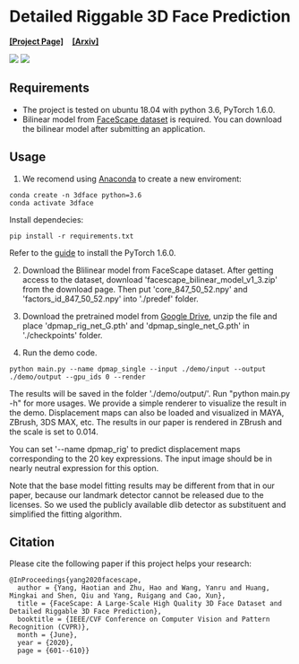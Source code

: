 # Detailed Riggable 3D Face Prediction
**[[Project Page]](https://facescape.nju.edu.cn/)** &nbsp; &nbsp;**[[Arxiv]](https://arxiv.org/abs/2003.13989)**

<img src="https://github.com/yanght321/Detailed3DFace/blob/master/teaser/1.PNG" >
<img src="https://github.com/yanght321/Detailed3DFace/blob/master/teaser/2.PNG" >

## Requirements
- The project is tested on ubuntu 18.04 with python 3.6, PyTorch 1.6.0.  
- Bilinear model from [FaceScape dataset](https://facescape.nju.edu.cn/Page_Data/) is required.  You can download the bilinear model after submitting an application.

## Usage
1. We recomend using [Anaconda](https://www.anaconda.com/download/#linux) to create a new enviroment:
```
conda create -n 3dface python=3.6
conda activate 3dface
```

Install dependecies:
```
pip install -r requirements.txt
```
Refer to the [guide](https://pytorch.org/get-started/locally/) to install the PyTorch 1.6.0.

2. Download the Blilinear model from FaceScape dataset. After getting access to the dataset, download 'facescape_bilinear_model_v1_3.zip' from the download page. Then put 'core_847_50_52.npy' and 'factors_id_847_50_52.npy' into './predef' folder.

3. Download the pretrained model from [Google Drive](https://drive.google.com/file/d/18j8bnj5IHP0u2jNuIrWh7dvQkfagBxsM/view?usp=sharing), unzip the file and place 'dpmap_rig_net_G.pth' and 'dpmap_single_net_G.pth' in './checkpoints' folder.

4. Run the demo code.
```
python main.py --name dpmap_single --input ./demo/input --output ./demo/output --gpu_ids 0 --render
```
The results will be saved in the folder './demo/output/'. Run "python main.py -h" for more usages. We provide a simple renderer to visualize the result in the demo. Displacement maps can also be loaded and visualized in MAYA, ZBrush, 3DS MAX, etc. The results in our paper is rendered in ZBrush and the scale is set to 0.014.

You can set '--name dpmap_rig' to predict displacement maps corresponding to the 20 key expressions. The input image should be in nearly neutral expression for this option.

Note that the base model fitting results may be different from that in our paper, because our landmark detector cannot be released due to the licenses. So we used the publicly available dlib detector as 
substituent and simplified the fitting algorithm.


## Citation

Please cite the following paper if this project helps your research:
```
@InProceedings{yang2020facescape,
  author = {Yang, Haotian and Zhu, Hao and Wang, Yanru and Huang, Mingkai and Shen, Qiu and Yang, Ruigang and Cao, Xun},
  title = {FaceScape: A Large-Scale High Quality 3D Face Dataset and Detailed Riggable 3D Face Prediction},
  booktitle = {IEEE/CVF Conference on Computer Vision and Pattern Recognition (CVPR)},
  month = {June},
  year = {2020},
  page = {601--610}}
```
